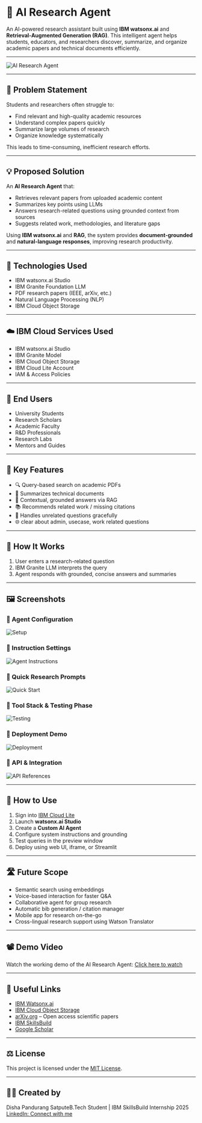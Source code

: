 
# 🧠 AI Research Agent

An AI-powered research assistant built using **IBM watsonx.ai** and **Retrieval-Augmented Generation (RAG)**. This intelligent agent helps students, educators, and researchers discover, summarize, and organize academic papers and technical documents efficiently.

---

![AI Research Agent](assets/AI.png)

---

## 🧩 Problem Statement

Students and researchers often struggle to:

- Find relevant and high-quality academic resources  
- Understand complex papers quickly  
- Summarize large volumes of research  
- Organize knowledge systematically

This leads to time-consuming, inefficient research efforts.

---

## 💡 Proposed Solution

An **AI Research Agent** that:

- Retrieves relevant papers from uploaded academic content  
- Summarizes key points using LLMs  
- Answers research-related questions using grounded context from sources  
- Suggests related work, methodologies, and literature gaps

Using **IBM watsonx.ai** and **RAG**, the system provides **document-grounded** and **natural-language responses**, improving research productivity.

---

## 🧠 Technologies Used

- IBM watsonx.ai Studio  
- IBM Granite Foundation LLM  
- PDF research papers (IEEE, arXiv, etc.)  
- Natural Language Processing (NLP)  
- IBM Cloud Object Storage  

---

## ☁️ IBM Cloud Services Used

- IBM watsonx.ai Studio  
- IBM Granite Model  
- IBM Cloud Object Storage  
- IBM Cloud Lite Account  
- IAM & Access Policies  

---

## 👥 End Users

- University Students  
- Research Scholars  
- Academic Faculty  
- R&D Professionals  
- Research Labs  
- Mentors and Guides  

---

## 🌟 Key Features

- 🔍 Query-based search on academic PDFs  
- 📄 Summarizes technical documents  
- 🧠 Contextual, grounded answers via RAG  
- 📚 Recommends related work / missing citations  
- 🧾 Handles unrelated questions gracefully  
- 🌐 clear about admin, usecase, work related questions

---

## 🚀 How It Works

1. User enters a research-related question  
2. IBM Granite LLM interprets the query   
3. Agent responds with grounded, concise answers and summaries  

---

## 🖼️ Screenshots

### 🔹 Agent Configuration  
![Setup](assets/setup.png)

### 🔹 Instruction Settings  
![Agent Instructions](assets/instructions.png)

### 🔹 Quick Research Prompts  
![Quick Start](assets/preview-questio.png)

### 🔹 Tool Stack & Testing Phase  
![Testing](assets/AI_tools.png)

### 🔹 Deployment Demo  
![Deployment](assets/demo.png)

### 🔹 API & Integration  
![API References](assets/API%20references.png)


---

## 📌 How to Use

1. Sign into [IBM Cloud Lite](https://cloud.ibm.com/registration)  
2. Launch **watsonx.ai Studio**  
3. Create a **Custom AI Agent**  
4. Configure system instructions and grounding  
5. Test queries in the preview window  
6. Deploy using web UI, iframe, or Streamlit  

---

## 🛣️ Future Scope

- Semantic search using embeddings  
- Voice-based interaction for faster Q&A  
- Collaborative agent for group research  
- Automatic bib generation / citation manager  
- Mobile app for research on-the-go  
- Cross-lingual research support using Watson Translator  

---

## 📽️ Demo Video
Watch the working demo of the AI Research Agent:
[Click here to watch](https://drive.google.com/file/d/1hzyJBzqd1pNdRWcPaWSHyY9s4p6pws__/view?usp=sharing)

---
## 🔗 Useful Links

- [IBM Watsonx.ai](https://www.ibm.com/products/watsonx-ai)  
- [IBM Cloud Object Storage](https://www.ibm.com/cloud/object-storage)  
- [arXiv.org](https://arxiv.org) – Open access scientific papers  
- [IBM SkillsBuild](https://skillsbuild.org)  
- [Google Scholar](https://scholar.google.com)

---

## ⚖️ License

This project is licensed under the [MIT License](LICENSE).

---

## 🙋‍♂️ Created by

Disha Pandurang SatputeB.Tech Student | IBM SkillsBuild Internship 2025
[LinkedIn: Connect with me](https://www.linkedin.com/in/disha-satpute)

